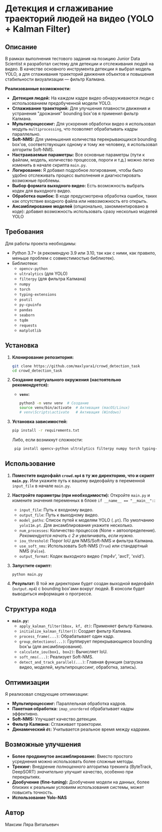 # Детекция и сглаживание траекторий людей на видео (YOLO + Kalman Filter)

## Описание

В рамках выполнения тестового задания на позицию Junior Data Scientist я разработал систему для детекции и отслеживания людей на видео.  В качестве основного инструмента детекции я выбрал модель YOLO, а для сглаживания траекторий движения объектов и повышения стабильности визуализации — фильтр Калмана.

**Реализованные возможности:**

*   **Детекция людей:** На каждом кадре видео обнаруживаются люди с использованием предобученной модели YOLO.
*   **Сглаживание траекторий:** Для улучшения плавности движения и устранения "дрожания" bounding box'ов я применил фильтр Калмана.
*   **Мультипроцессинг:** Для ускорения обработки видео я использовал модуль `multiprocessing`, что позволяет обрабатывать кадры параллельно.
*   **Soft-NMS:**  Для уменьшения количества перекрывающихся bounding box'ов, соответствующих одному и тому же человеку, я использовал алгоритм Soft-NMS.
*   **Настраиваемые параметры:** Все основные параметры (пути к файлам, модель, количество процессов, пороги и т.д.) можно легко изменить в начале скрипта `main.py`.
*   **Логирование:**  Я добавил подробное логирование, чтобы было удобно отслеживать процесс выполнения и диагностировать возможные проблемы.
*   **Выбор формата выходного видео:**  Есть возможность выбрать кодек для выходного видео.
*   **Обработка ошибок:**  В коде предусмотрена обработка ошибок, таких как отсутствие входного файла или невозможность его открыть.
*   **Ансамблирование моделей** (опционально, закомментировано в коде): добавил возможность использовать сразу несколько моделей YOLO

## Требования

Для работы проекта необходимы:

*   Python 3.7+ (я рекомендую 3.9 или 3.10, так как с ними, как правило, меньше проблем с совместимостью библиотек).
*   Библиотеки:
    *   `opencv-python`
    *   `ultralytics` (для YOLO)
    *   `filterpy` (для фильтра Калмана)
    *   `numpy`
    *   `torch`
    *  `typing-extensions`
    *   `psutil`
     *  `py-cpuinfo`
     *   `pandas`
     *   `seaborn`
     *   `tqdm`
     *  `requests`
     * `matplotlib`

## Установка

1.  **Клонирование репозитория:**

    ```bash
    git clone https://github.com/maxlyara1/crowd_detection_task
    cd crowd_detection_task
    ```

2.  **Создание виртуального окружения (настоятельно рекомендуется):**

    *   **`venv`:**

        ```bash
        python3 -m venv venv  # Создание
        source venv/bin/activate  # Активация (macOS/Linux)
        # venv\Scripts\activate   # Активация (Windows)
        ```

3.  **Установка зависимостей:**

    ```bash
    pip install -r requirements.txt
    ```
    Либо, если возникнут сложности:
     ```bash
      pip install opencv-python ultralytics filterpy numpy torch typing-extensions psutil py-cpuinfo pandas seaborn tqdm requests matplotlib
     ```

## Использование

1.  **Поместите видеофайл `crowd.mp4` в ту же директорию, что и скрипт `main.py`.**  Или укажите путь к вашему видеофайлу в переменной `input_file` в начале `main.py`.

2.  **Настройте параметры (при необходимости):**  Откройте `main.py` и измените значения переменных в блоке `if __name__ == "__main__":`:
    *   `input_file`: Путь к входному видео.
    *   `output_file`: Путь к выходному видео.
    *   `model_paths`: Список путей к моделям YOLO (`.pt`). По умолчанию `yolo11m.pt`.  Для ансамблирования укажите несколько.
    *   `num_processes`:  Количество процессов (None = автоопределение). *Рекомендуется начать с 2 и увеличивать, если нужно.*
    *   `iou_threshold`: Порог IoU для NMS/Soft-NMS и фильтра Калмана.
    *   `use_soft_nms`: Использовать Soft-NMS (`True`) или стандартный NMS (`False`).
    *   `output_format`: Кодек выходного видео ('mp4v', 'avc1', 'xvid').

3.  **Запустите скрипт:**

    ```bash
    python main.py
    ```

4.  **Результат:**  В той же директории будет создан выходной видеофайл (`output.mp4`) с bounding box'ами вокруг людей.  В консоли будет выводиться информация о прогрессе.

## Структура кода

*   **`main.py`:**
    *   `apply_kalman_filter(bbox, kf, dt)`: Применяет фильтр Калмана.
    *   `initialize_kalman_filter()`: Создает фильтр Калмана.
    *   `process_frame(...)`: Обрабатывает один кадр.
    *   `group_detections(...)`: Группирует перекрывающиеся bounding box'ы (для ансамблирования).
    *   `calculate_iou(box1, box2)`: Вычисляет IoU.
    *   `soft_nms(...)`: Реализует Soft-NMS.
    *   `detect_and_track_parallel(...)`: Главная функция (загрузка видео, моделей, мультипроцессинг, обработка, запись).

## Оптимизации

Я реализовал следующие оптимизации:

*   **Мультипроцессинг:** Параллельная обработка кадров.
*   **Пакетная обработка:**  `imap_unordered` обрабатывает кадры эффективно.
*   **Soft-NMS:** Улучшает качество детекции.
*   **Фильтр Калмана:**  Сглаживает траектории.
*   **Динамический `dt`:**  Учитывается реальное время между кадрами.

## Возможные улучшения

*   **Более продвинутое ансамблирование:**  Вместо простого усреднения можно использовать более сложные методы.
*   **Трекинг:**  Внедрение *полноценного* алгоритма трекинга (ByteTrack, DeepSORT) *значительно* улучшит качество, особенно при перекрытиях.
*   **Дообучение (fine-tuning):** Дообучение модели на данных, более близких к реальным условиям использования системы, может повысить точность.
*  **Использование Yolo-NAS**

## Автор

Максим Ляра Витальевич